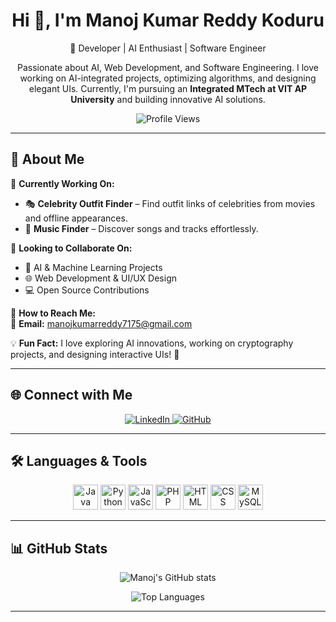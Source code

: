 <h1 align="center">Hi 👋, I'm Manoj Kumar Reddy Koduru</h1>

<p align="center">
🚀 Developer | AI Enthusiast | Software Engineer  
</p>

<p align="center">
Passionate about AI, Web Development, and Software Engineering. I love working on 
AI-integrated projects, optimizing algorithms, and designing elegant UIs. Currently, 
I'm pursuing an <strong>Integrated MTech at VIT AP University</strong> and building innovative AI solutions.
</p>

<p align="center">
  <img src="https://komarev.com/ghpvc/?username=Manojkumarreddy7175&label=Profile%20views&color=0e75b6&style=flat" alt="Profile Views" /> 
</p>

---

## 🚀 About Me  
🔹 **Currently Working On:**  
- 🎭 **Celebrity Outfit Finder** – Find outfit links of celebrities from movies and offline appearances.  
- 🎵 **Music Finder** – Discover songs and tracks effortlessly.  

🔹 **Looking to Collaborate On:**  
- 🤖 AI & Machine Learning Projects  
- 🌐 Web Development & UI/UX Design  
- 💻 Open Source Contributions  

🔹 **How to Reach Me:**  
📧 **Email:** [manojkumarreddy7175@gmail.com](mailto:manojkumarreddy7175@gmail.com)  


💡 **Fun Fact:** I love exploring AI innovations, working on cryptography projects, and designing interactive UIs! 🚀  

---

## 🌐 Connect with Me  

<p align="center">
<a href="https://linkedin.com/in/manojkumarreddy7175" target="_blank">
  <img src="https://img.shields.io/badge/-LinkedIn-blue?style=flat-square&logo=linkedin" alt="LinkedIn" />
</a>
<a href="https://github.com/Manojkumarreddy7175" target="_blank">
  <img src="https://img.shields.io/badge/-GitHub-black?style=flat-square&logo=github" alt="GitHub" />
</a>
</p>

---

## 🛠️ Languages & Tools  

<p align="center"> 
  <img src="https://cdn.jsdelivr.net/gh/devicons/devicon/icons/java/java-original.svg" alt="Java" width="40" height="40"/>
  <img src="https://cdn.jsdelivr.net/gh/devicons/devicon/icons/python/python-original.svg" alt="Python" width="40" height="40"/> 
  <img src="https://cdn.jsdelivr.net/gh/devicons/devicon/icons/javascript/javascript-original.svg" alt="JavaScript" width="40" height="40"/>
  <img src="https://cdn.jsdelivr.net/gh/devicons/devicon/icons/php/php-original.svg" alt="PHP" width="40" height="40"/>
  <img src="https://cdn.jsdelivr.net/gh/devicons/devicon/icons/html5/html5-original.svg" alt="HTML" width="40" height="40"/> 
  <img src="https://cdn.jsdelivr.net/gh/devicons/devicon/icons/css3/css3-original.svg" alt="CSS" width="40" height="40"/> 
  <img src="https://cdn.jsdelivr.net/gh/devicons/devicon/icons/mysql/mysql-original.svg" alt="MySQL" width="40" height="40"/>
</p>

---

## 📊 GitHub Stats  

<p align="center">
  <img src="https://github-readme-stats.vercel.app/api?username=Manojkumarreddy7175&show_icons=true&theme=radical" alt="Manoj's GitHub stats" />
</p>

<p align="center">
  <img src="https://github-readme-stats.vercel.app/api/top-langs/?username=Manojkumarreddy7175&layout=compact&theme=radical" alt="Top Languages" />
</p>

---

